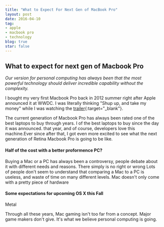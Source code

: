 ```yaml
---
title: "What to Expect For Next Gen of MacBook Pro"
layout: post
date: 2016-04-10 
tag:
- apple 
- macbook pro
- technology
blog: true
star: false
---
```


## What to expect for next gen of Macbook Pro

*Our version for personal computing has always been that the most powerful technology should deliver incredible capability without the complexity.*

I bought my very first Macbook Pro back in 2012 summer right after Apple announced it at WWDC. I was literally thinking "Shup up, and take my money" while I was watching the [trailer](https://www.youtube.com/watch?v=6kYxnMUOczg){:target="_blank"}. 

The current generation of Macbook Pro has always been rated one of the best laptops to buy through years. I of the best laptops to buy since the day it was announced. that year, and of course, developers love this machine.Ever since after that, I got even more excited to see what the next generation of Retina Macbook Pro is going to be like.

#### Half of the cost with a better proformence PC?

Buying a Mac or a PC has always been a controversy, people debate about it with different needs and reasons. There simply is no right or wrong Lots of people don't seem to understand that comparing a Mac to a PC is useless, and waste of time on many different levels. Mac doesn't only come with a pretty piece of hardware 

#### Some expectations for upcoming OS X this Fall

Metal

Through all these years, Mac gaming isn't too far from a concept. Major game makers don't give. It's what we believe personal computing is going.

